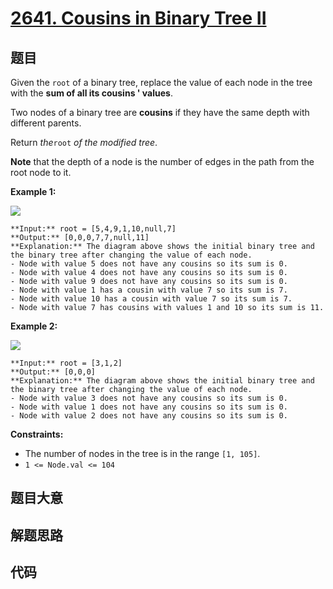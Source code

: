 # [2641. Cousins in Binary Tree II](https://leetcode.com/problems/cousins-in-binary-tree-ii)

## 题目

Given the `root` of a binary tree, replace the value of each node in the tree
with the **sum of all its cousins ' values**.

Two nodes of a binary tree are **cousins** if they have the same depth with
different parents.

Return _the_`root` _of the modified tree_.

**Note** that the depth of a node is the number of edges in the path from the
root node to it.



**Example 1:**

![](https://assets.leetcode.com/uploads/2023/01/11/example11.png)

    
    
    **Input:** root = [5,4,9,1,10,null,7]
    **Output:** [0,0,0,7,7,null,11]
    **Explanation:** The diagram above shows the initial binary tree and the binary tree after changing the value of each node.
    - Node with value 5 does not have any cousins so its sum is 0.
    - Node with value 4 does not have any cousins so its sum is 0.
    - Node with value 9 does not have any cousins so its sum is 0.
    - Node with value 1 has a cousin with value 7 so its sum is 7.
    - Node with value 10 has a cousin with value 7 so its sum is 7.
    - Node with value 7 has cousins with values 1 and 10 so its sum is 11.
    

**Example 2:**

![](https://assets.leetcode.com/uploads/2023/01/11/diagram33.png)

    
    
    **Input:** root = [3,1,2]
    **Output:** [0,0,0]
    **Explanation:** The diagram above shows the initial binary tree and the binary tree after changing the value of each node.
    - Node with value 3 does not have any cousins so its sum is 0.
    - Node with value 1 does not have any cousins so its sum is 0.
    - Node with value 2 does not have any cousins so its sum is 0.
    



**Constraints:**

  * The number of nodes in the tree is in the range `[1, 105]`.
  * `1 <= Node.val <= 104`


## 题目大意

## 解题思路

## 代码

```javascript

```
